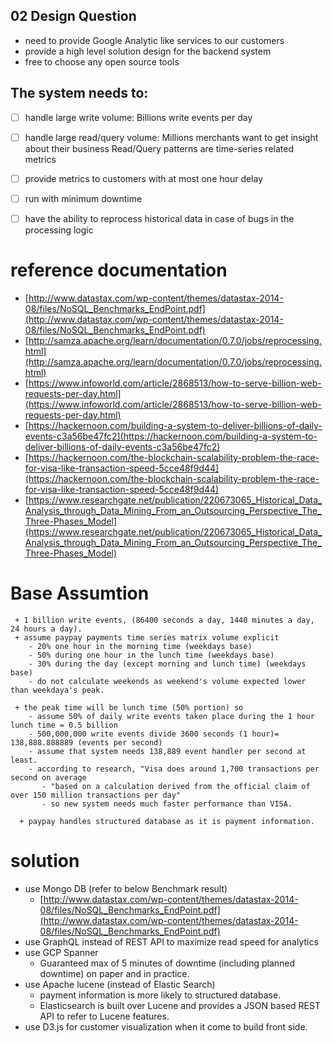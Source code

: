 ## 02 Design Question
- need to provide Google Analytic like services to our customers
- provide a high level solution design for the backend system
- free to choose any open source tools

## The system needs to:
 - [ ] handle large write volume: Billions write events per day
 - [ ] handle large read/query volume: Millions merchants want to get insight about their business 
  Read/Query patterns are time-series related metrics
 - [ ] provide metrics to customers with at most one hour delay
 - [ ] run with minimum downtime
 - [ ] have the ability to reprocess historical data in case of bugs in the processing logic
 
  
# reference documentation
  - [http://www.datastax.com/wp-content/themes/datastax-2014-08/files/NoSQL_Benchmarks_EndPoint.pdf](http://www.datastax.com/wp-content/themes/datastax-2014-08/files/NoSQL_Benchmarks_EndPoint.pdf)
  - [http://samza.apache.org/learn/documentation/0.7.0/jobs/reprocessing.html](http://samza.apache.org/learn/documentation/0.7.0/jobs/reprocessing.html)
  -  [https://www.infoworld.com/article/2868513/how-to-serve-billion-web-requests-per-day.html](https://www.infoworld.com/article/2868513/how-to-serve-billion-web-requests-per-day.html)
  - [https://hackernoon.com/building-a-system-to-deliver-billions-of-daily-events-c3a56be47fc2](https://hackernoon.com/building-a-system-to-deliver-billions-of-daily-events-c3a56be47fc2)
  - [https://hackernoon.com/the-blockchain-scalability-problem-the-race-for-visa-like-transaction-speed-5cce48f9d44](https://hackernoon.com/the-blockchain-scalability-problem-the-race-for-visa-like-transaction-speed-5cce48f9d44)
  - [https://www.researchgate.net/publication/220673065_Historical_Data_Analysis_through_Data_Mining_From_an_Outsourcing_Perspective_The_Three-Phases_Model](https://www.researchgate.net/publication/220673065_Historical_Data_Analysis_through_Data_Mining_From_an_Outsourcing_Perspective_The_Three-Phases_Model)
  
# Base Assumtion

     + 1 billion write events, (86400 seconds a day, 1440 minutes a day, 24 hours a day).
     + assume paypay payments time series matrix volume explicit 
        - 20% one hour in the morning time (weekdays base)
        - 50% during one hour in the lunch time (weekdays base)
        - 30% during the day (except morning and lunch time) (weekdays base)
        - do not calculate weekends as weekend's volume expected lower than weekdaya's peak.
        
     + the peak time will be lunch time (50% portion) so 
        - assume 50% of daily write events taken place during the 1 hour lunch time = 0.5 billion 
        - 500,000,000 write events divide 3600 seconds (1 hour)= 138,888.888889 (events per second)
        - assume that system needs 138,889 event handler per second at least. 
        - according to research, "Visa does around 1,700 transactions per second on average 
           - "based on a calculation derived from the official claim of over 150 million transactions per day" 
           - so new system needs much faster performance than VISA.
        
      + paypay handles structured database as it is payment information.
        
        
# solution 
 + use Mongo DB (refer to below Benchmark result)
	- [http://www.datastax.com/wp-content/themes/datastax-2014-08/files/NoSQL_Benchmarks_EndPoint.pdf](http://www.datastax.com/wp-content/themes/datastax-2014-08/files/NoSQL_Benchmarks_EndPoint.pdf)
 + use GraphQL instead of REST API to maximize read speed for analytics
 + use GCP Spanner 
 	- Guaranteed max of 5 minutes of downtime (including planned downtime) on paper and in practice.
 + use Apache lucene (instead of Elastic Search)
    - payment information is more likely to structured database. 
    -  Elasticsearch is built over Lucene and provides a JSON based REST API to refer to Lucene features.
 + use D3.js for customer visualization when it come to build front side.
 